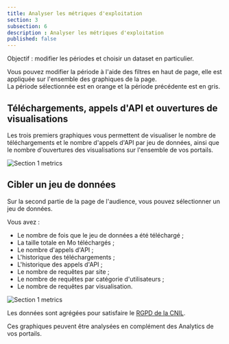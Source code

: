 ```yaml
---
title: Analyser les métriques d'exploitation
section: 3
subsection: 6
description : Analyser les métriques d'exploitation
published: false
---
```



Objectif&nbsp;: modifier les périodes et choisir un dataset en particulier.

Vous pouvez modifier la période à l'aide des filtres en haut de page, elle est appliquée sur l'ensemble des graphiques de la page.  
La période sélectionnée est en orange et la période précédente est en gris.

## Téléchargements, appels d'API et ouvertures de visualisations

Les trois premiers graphiques vous permettent de visualiser le nombre de téléchargements et le nombre d'appels d'API par jeu de données, ainsi que le nombre d'ouvertures des visualisations sur l'ensemble de vos portails.

![Section 1 metrics](./images/lessons/admin-06-section-1.jpg)



## Cibler un jeu de données

Sur la second partie de la page de l'audience, vous pouvez sélectionner un jeu de données.  

Vous avez&nbsp;:  
* Le nombre de fois que le jeu de données a été téléchargé&nbsp;;
* La taille totale en Mo téléchargés&nbsp;;
* Le nombre d'appels d'API&nbsp;;
* L'historique des téléchargements&nbsp;;
* L'historique des appels d'API&nbsp;;
* Le nombre de requêtes par site&nbsp;;
* Le nombre de requêtes par catégorie d'utilisateurs&nbsp;;
* Le nombre de requêtes par visualisation.

![Section 1 metrics](./images/lessons/admin-06-section-2.jpg)

Les données sont agrégées pour satisfaire le [RGPD de la CNIL](https://www.cnil.fr/fr/reglement-europeen-protection-donnees).

Ces graphiques peuvent être analysées en complément des Analytics de vos portails.

